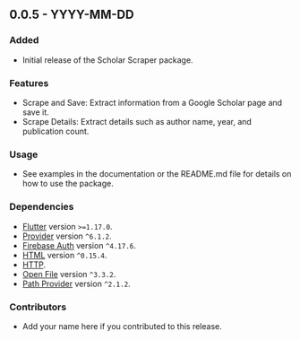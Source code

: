 ## 0.0.5 - YYYY-MM-DD

### Added
- Initial release of the Scholar Scraper package.

### Features
- Scrape and Save: Extract information from a Google Scholar page and save it.
- Scrape Details: Extract details such as author name, year, and publication count.

### Usage
- See examples in the documentation or the README.md file for details on how to use the package.

### Dependencies
- [Flutter](https://flutter.dev/) version `>=1.17.0`.
- [Provider](https://pub.dev/packages/provider) version `^6.1.2`.
- [Firebase Auth](https://pub.dev/packages/firebase_auth) version `^4.17.6`.
- [HTML](https://pub.dev/packages/html) version `^0.15.4`.
- [HTTP](https://pub.dev/packages/http).
- [Open File](https://pub.dev/packages/open_file) version `^3.3.2`.
- [Path Provider](https://pub.dev/packages/path_provider) version `^2.1.2`.

### Contributors
- Add your name here if you contributed to this release.


